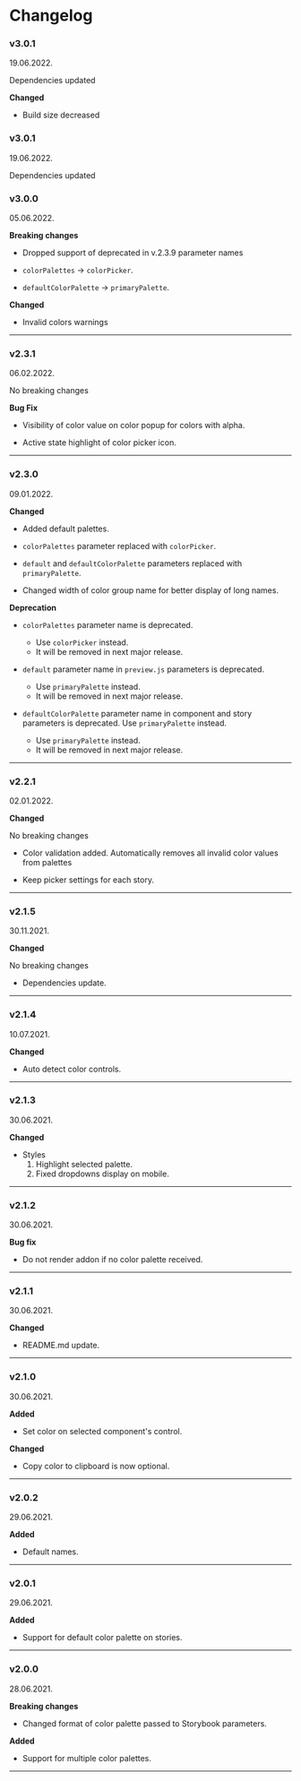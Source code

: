 # Changelog

### v3.0.1

19.06.2022.

Dependencies updated

**Changed**

* Build size decreased

### v3.0.1

19.06.2022.

Dependencies updated

### v3.0.0

05.06.2022.

**Breaking changes**

* Dropped support of deprecated in v.2.3.9 parameter names

- `colorPalettes` -> `colorPicker`.

- `defaultColorPalette` -> `primaryPalette`.

**Changed**

* Invalid colors warnings

-----

### v2.3.1

06.02.2022.

No breaking changes

**Bug Fix**

* Visibility of color value on color popup for colors with alpha.

* Active state highlight of color picker icon.

-----

### v2.3.0

09.01.2022.

**Changed**

* Added default palettes.

* `colorPalettes` parameter replaced with `colorPicker`.

* `default` and `defaultColorPalette` parameters replaced with `primaryPalette`.

* Changed width of color group name for better display of long names.

**Deprecation**

* `colorPalettes` parameter name is deprecated.
    - Use `colorPicker` instead.
    - It will be removed in next major release.

* `default` parameter name in `preview.js` parameters is deprecated.
    - Use `primaryPalette` instead.
    - It will be removed in next major release.

* `defaultColorPalette` parameter name in component and story parameters is deprecated. Use `primaryPalette` instead.
    - Use `primaryPalette` instead.
    - It will be removed in next major release.

-----

### v2.2.1

02.01.2022.

**Changed**

No breaking changes

* Color validation added.
    Automatically removes all invalid color values from palettes

* Keep picker settings for each story.

-----

### v2.1.5

30.11.2021.

**Changed**

No breaking changes

* Dependencies update.

-----

### v2.1.4

10.07.2021.

**Changed**

* Auto detect color controls.

-----

### v2.1.3

30.06.2021.

**Changed**

* Styles
    1. Highlight selected palette.
    2. Fixed dropdowns display on mobile.

-----

### v2.1.2

30.06.2021.

**Bug fix**

* Do not render addon if no color palette received.

-----

### v2.1.1

30.06.2021.

**Changed**

* README.md update.

-----

### v2.1.0

30.06.2021.

**Added**

* Set color on selected component's control.

**Changed**

* Copy color to clipboard is now optional.

-----

### v2.0.2

29.06.2021.

**Added**

* Default names.

-----

### v2.0.1

29.06.2021.

**Added**

* Support for default color palette on stories.

-----

### v2.0.0

28.06.2021.

**Breaking changes**

* Changed format of color palette passed to Storybook parameters.

**Added**

* Support for multiple color palettes.

-----